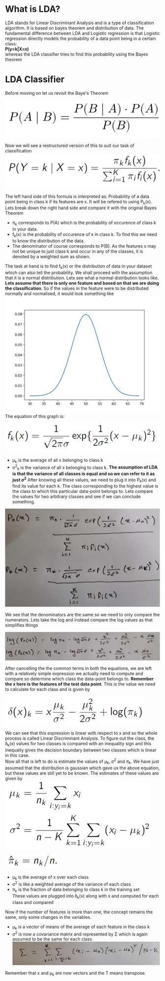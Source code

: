 # What is LDA?

LDA stands for Linear Discriminant Analysis and is a type of classification algorithm. It is based on bayes theorem and distribution of data. The fundamental difference between LDA and Logistic regression is that Logistic regression directly models the probability of a data point being in a certain class:<br />
**P(y=k|X=x)** <br />
whereas the LDA classifier tries to find this probability using the Bayes theorem

# LDA Classifier
Before moving on let us revisit the Baye's Theorem

![](Images/Bayes_simple.PNG)



Now we will see a restructured version of this to suit our task of classification
![](Images/Bayes.PNG)

The left hand side of this formula is interpreted as: Probability of a data point being in class k if its features are x. It will be refered to using P<sub>k</sub>(x).<br />
Lets break down the right hand side and compare it with the original Bayes Theorem
* π<sub>k</sub> corresponds to P(A) which is the probability of occurence of class k in your data.
* f<sub>k</sub>(x) is the probability of occurence of x in class k. To find this we need to know the distribution of the data.
* The denominator of course corresponds to P(B). As the features x may not be unique to just class k and occur in any of the classes,
  it is denoted by a weighted sum as shown.

The task at hand is to find f<sub>k</sub>(x) or the distribution of data in your dataset which can also tell the probability. We shall proceed with the assumption that it is a normal distribution. Lets see what a normal distribution looks like.
**Lets assume that there is only one feature and based on that we are doing the classification**. So if the values in the feature were to be distributed normally and normalised, it would look something like
![](Images/normal_graph.png)
The equation of this graph is:

![](Images/normal_eqn.PNG)

* μ<sub>k</sub> is the average of all x belonging to class k
* σ<sup>2</sup><sub>k</sub> is the variance of all x belonging to class k. **The assumption of LDA is that the variance of all classes is equal and so we can refer to it as just σ<sup>2</sup>**
After knowing all these values, we need to plug it into P<sub>k</sub>(x) and find its value for each k. The class corresponding to the highest value is the class to which this particular data-point belongs to. Lets compare the values for two arbitrary classes and see if we can conclude something.

![](Images/img1.jpg)

We see that the denominators are the same so we need to only compare the numerators. Lets take the log and instead compare the log values as that simplifies things

![](Images/img2.jpg)

After cancelling the the common terms in both the equations, we are left with a relatively simple expression we actually need to compute and compare so determine which class the data-point belongs to. **Remember the x here is the features of the test data point**. This is the value we need to calculate for each class and is given by

![](Images/img3.PNG)

We can see that this expression is linear with respect to x and so the whole process is called Linear Discriminant Analysis. To figure out the class, the ẟ<sub>k</sub>(x) values for two classes is compared with an inequality sign and this inequaity gives the decision boundary between two classes which is linear in this case.<br />
Now all that is left to do is estimate the values of μ<sub>k</sub>, σ<sup>2</sup> and π<sub>k</sub>. We have just assumed that the distribution is gaussian which gave us the above equation, but these values are still yet to be known. The estimates of these values are given by
![](Images/estimates1.PNG)

![](Images/estimates2.PNG)
* μ<sub>k</sub> is the average of x over each class
* σ<sup>2</sup> is like a weighted average of the variance of each class
* π<sub>k</sub> is the fraction of data belonging to class k in the training set<br />
These values are plugged into ẟ<sub>k</sub>(x) along with x and computed for each class and compared<br />

Now if the number of features is more than one, the concept remains the same, only some changes in the variables.<br />
* μ<sub>k</sub> is a vector of means of the average of each feature in the class k
* σ<sup>2</sup> is now a covariance matrix and represented by Σ which is again assumed to be the same for each class.
![](Images/covariance.jpg)

Remember that x and μ<sub>k</sub> are now vectors and the T means transpose.
